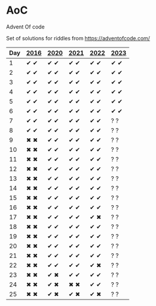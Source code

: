 # AoC
Advent Of code

Set of solutions for riddles from https://adventofcode.com/

| Day | [2016](http://adventofcode.com/2016) | [2020](http://adventofcode.com/2020) | [2021](http://adventofcode.com/2021) | [2022](http://adventofcode.com/2022) | [2023](http://adventofcode.com/2023) |
|-----|--------------------------------------|--------------------------------------|--------------------------------------|--------------------------------------|--------------------------------------|
| 1   | ✔ ✔ | ✔ ✔ | ✔ ✔ | ✔ ✔ | ✔ ✔ |
| 2   | ✔ ✔ | ✔ ✔ | ✔ ✔ | ✔ ✔ | ✔ ✔ |
| 3   | ✔ ✔ | ✔ ✔ | ✔ ✔ | ✔ ✔ | ✔ ✔ |
| 4   | ✔ ✔ | ✔ ✔ | ✔ ✔ | ✔ ✔ | ✔ ✔ |
| 5   | ✔ ✔ | ✔ ✔ | ✔ ✔ | ✔ ✔ | ✔ ✔ |
| 6   | ✔ ✔ | ✔ ✔ | ✔ ✔ | ✔ ✔ | ✔ ✔ |
| 7   | ✔ ✔ | ✔ ✔ | ✔ ✔ | ✔ ✔ | ? ? |
| 8   | ✔ ✔ | ✔ ✔ | ✔ ✔ | ✔ ✔ | ? ? |
| 9   | ✖ ✖ | ✔ ✔ | ✔ ✔ | ✔ ✔ | ? ? |
| 10  | ✖ ✖ | ✔ ✔ | ✔ ✔ | ✔ ✔ | ? ? |
| 11  | ✖ ✖ | ✔ ✔ | ✔ ✔ | ✔ ✔ | ? ? |
| 12  | ✖ ✖ | ✔ ✔ | ✔ ✔ | ✔ ✔ | ? ? |
| 13  | ✖ ✖ | ✔ ✔ | ✔ ✔ | ✔ ✔ | ? ? |
| 14  | ✖ ✖ | ✔ ✔ | ✔ ✔ | ✔ ✔ | ? ? |
| 15  | ✖ ✖ | ✔ ✔ | ✔ ✔ | ✔ ✔ | ? ? |
| 16  | ✖ ✖ | ✔ ✔ | ✔ ✔ | ✔ ✔ | ? ? |
| 17  | ✖ ✖ | ✔ ✔ | ✔ ✔ | ✔ ✖ | ? ? |
| 18  | ✖ ✖ | ✔ ✔ | ✔ ✔ | ✔ ✔ | ? ? |
| 19  | ✖ ✖ | ✔ ✔ | ✔ ✔ | ✔ ✔ | ? ? |
| 20  | ✖ ✖ | ✔ ✔ | ✔ ✔ | ✔ ✔ | ? ? |
| 21  | ✖ ✖ | ✔ ✔ | ✔ ✔ | ✔ ✔ | ? ? |
| 22  | ✖ ✖ | ✔ ✔ | ✔ ✔ | ✔ ✖ | ? ? |
| 23  | ✖ ✖ | ✔ ✖ | ✔ ✔ | ✔ ✔ | ? ? |
| 24  | ✖ ✖ | ✔ ✖ | ✖ ✖ | ✔ ✔ | ? ? |
| 25  | ✖ ✖ | ✔ ✖ | ✔ ✖ | ✔ ✖ | ? ? |

